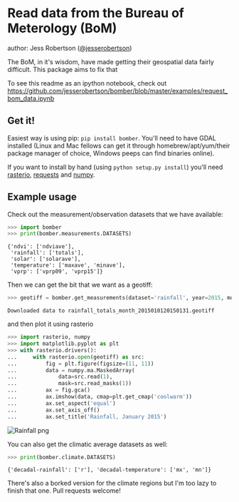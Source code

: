 # Read data from the Bureau of Meterology (BoM)

author: Jess Robertson ([@jesserobertson](http://twitter.com/jesserobertson))

The BoM, in it's wisdom, have made getting their geospatial data fairly difficult. This package aims to fix that

To see this readme as an ipython notebook, check out https://github.com/jesserobertson/bomber/blob/master/examples/request_bom_data.ipynb

## Get it!

Easiest way is using pip: `pip install bomber`. You'll need to have GDAL installed (Linux and Mac fellows can get it through homebrew/apt/yum/their package manager of choice, Windows peeps can find binaries online).

If you want to install by hand (using `python setup.py install`) you'll need [rasterio](https://github.com/mapbox/rasterio), [requests](https://github.com/kennethreitz/requests) and [numpy](https://github.com/numpy/numpy).

## Example usage

Check out the measurement/observation datasets that we have available:

```python
>>> import bomber
>>> print(bomber.measurements.DATASETS)
```

```
{'ndvi': ['ndviave'],
 'rainfall': ['totals'],
 'solar': ['solarave'],
 'temperature': ['maxave', 'minave'],
 'vprp': ['vprp09', 'vprp15']}
```

Then we can get the bit that we want as a geotiff:

```python
>>> geotiff = bomber.get_measurements(dataset='rainfall', year=2015, month=1)
```

```
Downloaded data to rainfall_totals_month_2015010120150131.geotiff
```

and then plot it using rasterio

```python
>>> import rasterio, numpy
>>> import matplotlib.pyplot as plt
>>> with rasterio.drivers():
...     with rasterio.open(geotiff) as src:
...         fig = plt.figure(figsize=(11, 11))
...         data = numpy.ma.MaskedArray(
...             data=src.read(1), 
...             mask=src.read_masks(1))
...         ax = fig.gca()
...         ax.imshow(data, cmap=plt.get_cmap('coolwarm'))
...         ax.set_aspect('equal')
...         ax.set_axis_off()
...         ax.set_title('Rainfall, January 2015')
```

![Rainfall png](https://raw.githubusercontent.com/jesserobertson/bomber/master/examples/rainfall.png)

You can also get the climatic average datasets as well:

```python
>>> print(bomber.climate.DATASETS)
```

```
{'decadal-rainfall': ['r'], 'decadal-temperature': ['mx', 'mn']}
```

There's also a borked version for the climate regions but I'm too lazy to finish that one. Pull requests welcome!
